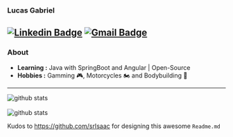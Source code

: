 ### Lucas Gabriel
[![Linkedin Badge](https://img.shields.io/badge/-Lucas_Gabriel-blue?style=flat-square&logo=Linkedin&logoColor=white&link=https://www.linkedin.com/in/lucas-gabriel-a4ba60208//)](https://www.linkedin.com/in/lucas-gabriel-a4ba60208/) [![Gmail Badge](https://img.shields.io/badge/-lucasgaguiar.rocha@gmail.com-c14438?style=flat-square&logo=Gmail&logoColor=white&link=mailto:lucasgaguiar.rocha@gmail.com)](mailto:lucasgaguiar.rocha@gmail.com)
---------------------------------------------------------------------------------------------------------------------------------------------------------------------------------
### About

-  **Learning :** Java with SpringBoot and Angular  | Open-Source
-  **Hobbies :** Gamming 🎮, Motorcycles 🏍️ and Bodybuilding 🦾
---------------------------------------------------------------------------------------------------------------------------------------------------------------------------------

![github stats](https://github-readme-stats.vercel.app/api?username=lucasz166&show_icons=true&theme=tokyonight)
<br></br>
![github stats](https://github-readme-stats.anuraghazra1.vercel.app/api/top-langs/?username=lucasz166&layout=compact&show_icons=true&theme=tokyonight)

Kudos to https://github.com/srIsaac for designing this awesome `Readme.md`
